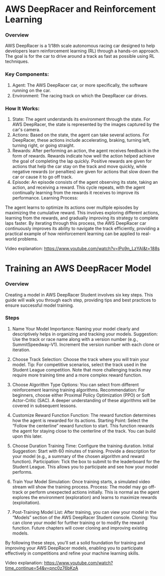 # AWS DeepRacer and Reinforcement Learning

### Overview
AWS DeepRacer is a 1/18th scale autonomous racing car designed to help developers learn reinforcement learning (RL) through a hands-on approach. The goal is for the car to drive around a track as fast as possible using RL techniques.

### Key Components:
1. Agent: The AWS DeepRacer car, or more specifically, the software running on the car.
2. Environment: The racing track on which the DeepRacer car drives.

### How It Works:
1. State:
The agent understands its environment through the state. For AWS DeepRacer, the state is represented by the images captured by the car's camera.
2. Actions:
Based on the state, the agent can take several actions. For DeepRacer, these actions include accelerating, braking, turning left, turning right, or going straight.
3. Rewards:
After performing an action, the agent receives feedback in the form of rewards. Rewards indicate how well the action helped achieve the goal of completing the lap quickly.
Positive rewards are given for actions that help the car stay on the track and move quickly, while negative rewards (or penalties) are given for actions that slow down the car or cause it to go off track.
4. Episode:
An episode consists of the agent observing its state, taking an action, and receiving a reward. This cycle repeats, with the agent continually learning from the rewards it receives to improve its performance.
Learning Process:

The agent learns to optimize its actions over multiple episodes by maximizing the cumulative reward. This involves exploring different actions, learning from the rewards, and gradually improving its strategy to complete laps faster.
By iterating through this process, the AWS DeepRacer car continuously improves its ability to navigate the track efficiently, providing a practical example of how reinforcement learning can be applied to real-world problems.

Video explanation: https://www.youtube.com/watch?v=lPo9n_LzYAI&t=188s

# Training an AWS DeepRacer Model

### Overview
Creating a model in AWS DeepRacer Student involves six key steps. This guide will walk you through each step, providing tips and best practices to ensure successful model training.

### Steps
1. Name Your Model
Importance: Naming your model clearly and descriptively helps in organizing and tracking your models.
Suggestion: Use the track or race name along with a version number (e.g., SummitSpeedway-V1). Increment the version number with each clone or iteration.

3. Choose Track
Selection: Choose the track where you will train your model.
Tip: For competitive scenarios, select the track used in the Student League competition. Note that more challenging tracks may require more training time and a more complex reward function.

3. Choose Algorithm Type
Options: You can select from different reinforcement learning training algorithms.
Recommendation: For beginners, choose either Proximal Policy Optimization (PPO) or Soft Actor-Critic (SAC). A deeper understanding of these algorithms will be covered in subsequent lessons.

4. Customize Reward Function
Function: The reward function determines how the agent is rewarded for its actions.
Starting Point: Select the “Follow the centerline” reward function to start. This function rewards the agent for staying close to the centerline of the track. You can build upon this later.

5. Choose Duration
Training Time: Configure the training duration.
Initial Suggestion: Start with 60 minutes of training. Provide a description for your model (e.g., a summary of the chosen algorithm and reward function).
Participation: Tick the box to submit to the leaderboard for the Student League. This allows you to participate and see how your model performs.

6. Train Your Model
Simulation: Once training starts, a simulated video stream will show the training process.
Process: The model may go off-track or perform unexpected actions initially. This is normal as the agent explores the environment (exploration) and learns to maximize rewards (exploitation).

7. Post-Training
Model List: After training, you can view your model in the “Models” section of the AWS DeepRacer Student console.
Cloning: You can clone your model for further training or to modify the reward function. Future chapters will cover cloning and improving existing models.

By following these steps, you'll set a solid foundation for training and improving your AWS DeepRacer models, enabling you to participate effectively in competitions and refine your machine learning skills.

Video explanation: https://www.youtube.com/watch?time_continue=54&v=pnc0z76bKzA
